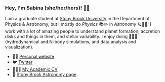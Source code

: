 ### Hey, I'm Sabina (she/her/hers)! 👋🏻

I am a graduate student at [Stony Brook University](https://www.stonybrook.edu/commcms/physics/index.php) in the Department of Physics & Astronomy, but I mostly do *Physics* :books::pencil2: in *Astronomy* 🪐:milky_way::telescope:! I work with a lot of amazing people to understand planet formation, accretion disks and things in them, and stellar variability. I enjoy doing 👩🏻‍💻 (hydrodynamical and N-body simulations, and data analysis and visualization). 

- 💅🏻 [Personal website](https://ssagynbayeva.github.io)
- 🐦 [Twitter](https://twitter.com/sabinaastro)
- 👩🏻‍🔬 [My Academic CV](https://github.com/ssagynbayeva/myCV)
- 📕 [Stony Brook Astronomy page](http://www.astro.sunysb.edu)
<!--
**ssagynbayeva/ssagynbayeva** is a ✨ _special_ ✨ repository because its `README.md` (this file) appears on your GitHub profile.

Here are some ideas to get you started:

- 🔭 I’m currently working on ...
- 🌱 I’m currently learning ...
- 👯 I’m looking to collaborate on ...
- 🤔 I’m looking for help with ...
- 💬 Ask me about ...
- 📫 How to reach me: ...
- 😄 Pronouns: ...
- ⚡ Fun fact: ...
-->
